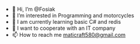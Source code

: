 - 👋 Hi, I’m @Fosiak
- 👀 I’m interested in Programming and motorcycles
- 🌱 I am currently learning basic C# and redis
- 💞️ I want to cooperate with an IT company
- 📫 How to reach me maticraft580@gmail.com

<!---
Fosiak/Fosiak is a ✨ special ✨ repository because its `README.md` (this file) appears on your GitHub profile.
You can click the Preview link to take a look at your changes.
--->
